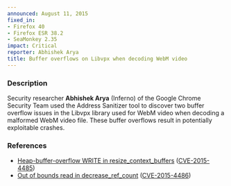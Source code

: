```yaml
---
announced: August 11, 2015
fixed_in:
- Firefox 40
- Firefox ESR 38.2
- SeaMonkey 2.35
impact: Critical
reporter: Abhishek Arya
title: Buffer overflows on Libvpx when decoding WebM video
---
```


<h3>Description</h3>

<p>Security researcher <strong>Abhishek Arya</strong> (Inferno) of the Google
Chrome Security Team used the Address Sanitizer tool to discover two buffer
overflow issues in the Libvpx library used for WebM video when decoding a
malformed WebM video file. These buffer overflows result in potentially
exploitable crashes.  
</p>

<h3>References</h3>

<ul>
  <li><a href="https://bugzilla.mozilla.org/show_bug.cgi?id=1177948">
       Heap-buffer-overflow WRITE in resize_context_buffers</a>
(<a href="http://cve.mitre.org/cgi-bin/cvename.cgi?name=CVE-2015-4485"
class="ex-ref">CVE-2015-4485</a>)</li>
  <li><a href="https://bugzilla.mozilla.org/show_bug.cgi?id=1178148">
       Out of bounds read in decrease_ref_count</a>
(<a href="http://cve.mitre.org/cgi-bin/cvename.cgi?name=CVE-2015-4486"
class="ex-ref">CVE-2015-4486</a>)</li>
</ul>



